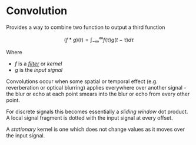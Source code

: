 # Convolution

Provides a way to combine two function to output a third function

$$
(f * g)(t) = \int_{-\infty}^{\infty} f(\tau) g(t-\tau) d\tau
$$

Where
* $f$ is a *[filter](202211031401.md)* or *kernel*
* $g$ is the *input signal*

Convolutions occur when some spatial or temporal effect (e.g. reverberation or
optical blurring) applies everywhere over another signal - the blur or echo at
each point smears into the blur or echo from every other point.

For discrete signals this becomes essentially a *sliding window* dot product. A
local signal fragment is dotted with the input signal at every offset.

A *stationary* kernel is one which does not change values as it moves over the
input signal.

